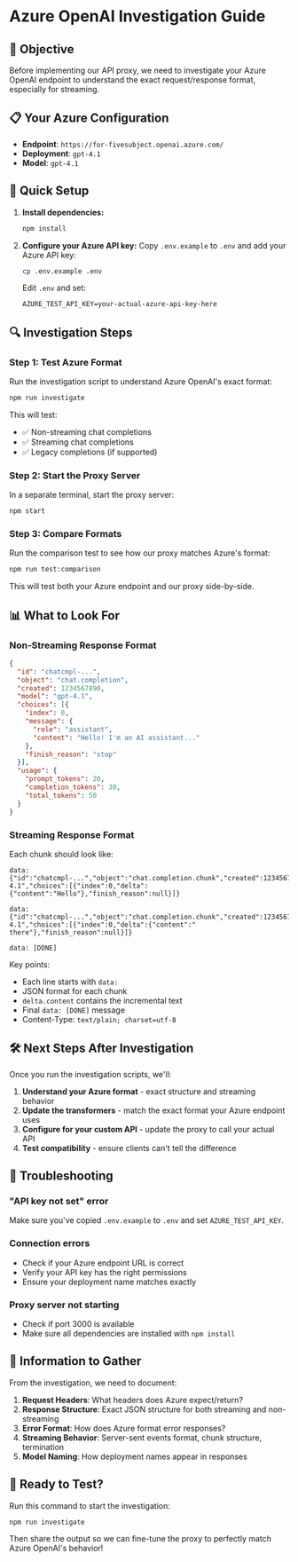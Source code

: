 # Azure OpenAI Investigation Guide

## 🎯 Objective

Before implementing our API proxy, we need to investigate your Azure OpenAI endpoint to understand the exact request/response format, especially for streaming.

## 📋 Your Azure Configuration

- **Endpoint**: `https://for-fivesubject.openai.azure.com/`
- **Deployment**: `gpt-4.1`
- **Model**: `gpt-4.1`

## 🚀 Quick Setup

1. **Install dependencies:**

   ```bash
   npm install
   ```

2. **Configure your Azure API key:**
   Copy `.env.example` to `.env` and add your Azure API key:

   ```bash
   cp .env.example .env
   ```

   Edit `.env` and set:

   ```
   AZURE_TEST_API_KEY=your-actual-azure-api-key-here
   ```

## 🔍 Investigation Steps

### Step 1: Test Azure Format

Run the investigation script to understand Azure OpenAI's exact format:

```bash
npm run investigate
```

This will test:

- ✅ Non-streaming chat completions
- ✅ Streaming chat completions  
- ✅ Legacy completions (if supported)

### Step 2: Start the Proxy Server

In a separate terminal, start the proxy server:

```bash
npm start
```

### Step 3: Compare Formats

Run the comparison test to see how our proxy matches Azure's format:

```bash
npm run test:comparison
```

This will test both your Azure endpoint and our proxy side-by-side.

## 📊 What to Look For

### Non-Streaming Response Format

```json
{
  "id": "chatcmpl-...",
  "object": "chat.completion",
  "created": 1234567890,
  "model": "gpt-4.1",
  "choices": [{
    "index": 0,
    "message": {
      "role": "assistant", 
      "content": "Hello! I'm an AI assistant..."
    },
    "finish_reason": "stop"
  }],
  "usage": {
    "prompt_tokens": 20,
    "completion_tokens": 30,
    "total_tokens": 50
  }
}
```

### Streaming Response Format

Each chunk should look like:

```
data: {"id":"chatcmpl-...","object":"chat.completion.chunk","created":1234567890,"model":"gpt-4.1","choices":[{"index":0,"delta":{"content":"Hello"},"finish_reason":null}]}

data: {"id":"chatcmpl-...","object":"chat.completion.chunk","created":1234567890,"model":"gpt-4.1","choices":[{"index":0,"delta":{"content":" there"},"finish_reason":null}]}

data: [DONE]
```

Key points:

- Each line starts with `data:`
- JSON format for each chunk
- `delta.content` contains the incremental text
- Final `data: [DONE]` message
- Content-Type: `text/plain; charset=utf-8`

## 🛠️ Next Steps After Investigation

Once you run the investigation scripts, we'll:

1. **Understand your Azure format** - exact structure and streaming behavior
2. **Update the transformers** - match the exact format your Azure endpoint uses
3. **Configure for your custom API** - update the proxy to call your actual API
4. **Test compatibility** - ensure clients can't tell the difference

## 🐛 Troubleshooting

### "API key not set" error

Make sure you've copied `.env.example` to `.env` and set `AZURE_TEST_API_KEY`.

### Connection errors

- Check if your Azure endpoint URL is correct
- Verify your API key has the right permissions
- Ensure your deployment name matches exactly

### Proxy server not starting

- Check if port 3000 is available
- Make sure all dependencies are installed with `npm install`

## 📝 Information to Gather

From the investigation, we need to document:

1. **Request Headers**: What headers does Azure expect/return?
2. **Response Structure**: Exact JSON structure for both streaming and non-streaming
3. **Error Format**: How does Azure format error responses?
4. **Streaming Behavior**: Server-sent events format, chunk structure, termination
5. **Model Naming**: How deployment names appear in responses

## 🎯 Ready to Test?

Run this command to start the investigation:

```bash
npm run investigate
```

Then share the output so we can fine-tune the proxy to perfectly match Azure OpenAI's behavior!
